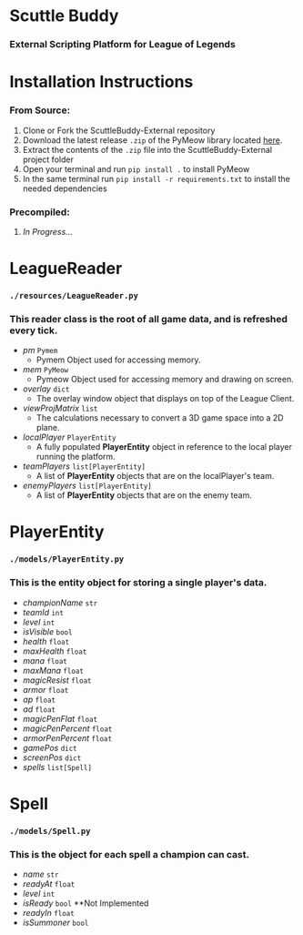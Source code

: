 # Scuttle Buddy
### External Scripting Platform for League of Legends

# Installation Instructions

### From Source:
1. Clone or Fork the ScuttleBuddy-External repository
2. Download the latest release `.zip` of the PyMeow library located [here](https://github.com/qb-0/PyMeow).
3. Extract the contents of the `.zip` file into the ScuttleBuddy-External project folder
4. Open your terminal and run `pip install .` to install PyMeow
5. In the same terminal run `pip install -r requirements.txt` to install the needed dependencies

### Precompiled:
1. *In Progress...*

# LeagueReader
### `./resources/LeagueReader.py`
### This reader class is the root of all game data, and is refreshed every tick.

* *pm* `Pymem`
  * Pymem Object used for accessing memory.
* *mem* `PyMeow`
  * Pymeow Object used for accessing memory and drawing on screen.
* *overlay* `dict`
  * The overlay window object that displays on top of the League Client.
* *viewProjMatrix* `list`
  * The calculations necessary to convert a 3D game space into a 2D plane.
* *localPlayer* `PlayerEntity`
  * A fully populated **PlayerEntity** object in reference to the local player running the platform.
* *teamPlayers* `list[PlayerEntity]`
  * A list of **PlayerEntity** objects that are on the localPlayer's team.
* *enemyPlayers* `list[PlayerEntity]`
  * A list of **PlayerEntity** objects that are on the enemy team.

# PlayerEntity
### `./models/PlayerEntity.py`
### This is the entity object for storing a single player's data.

* *championName* `str`
* *teamId* `int`
* *level* `int`
* *isVisible* `bool`
* *health* `float`
* *maxHealth* `float`
* *mana* `float`
* *maxMana* `float`
* *magicResist* `float`
* *armor* `float`
* *ap* `float`
* *ad* `float`
* *magicPenFlat* `float`
* *magicPenPercent* `float`
* *armorPenPercent* `float`
* *gamePos* `dict`
* *screenPos* `dict`
* *spells* `list[Spell]`

# Spell
### `./models/Spell.py`
### This is the object for each spell a champion can cast.

* *name* `str`
* *readyAt* `float`
* *level* `int`
* *isReady* `bool` **Not Implemented
* *readyIn* `float`
* *isSummoner* `bool`
